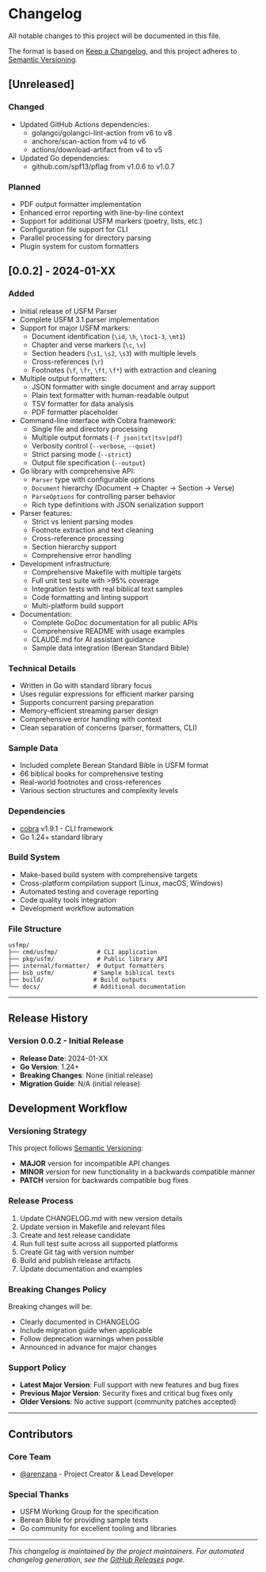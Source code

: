 # Changelog

All notable changes to this project will be documented in this file.

The format is based on [Keep a Changelog](https://keepachangelog.com/en/1.0.0/),
and this project adheres to [Semantic Versioning](https://semver.org/spec/v2.0.0.html).

## [Unreleased]

### Changed
- Updated GitHub Actions dependencies:
  - golangci/golangci-lint-action from v6 to v8
  - anchore/scan-action from v4 to v6  
  - actions/download-artifact from v4 to v5
- Updated Go dependencies:
  - github.com/spf13/pflag from v1.0.6 to v1.0.7

### Planned
- PDF output formatter implementation
- Enhanced error reporting with line-by-line context
- Support for additional USFM markers (poetry, lists, etc.)
- Configuration file support for CLI
- Parallel processing for directory parsing
- Plugin system for custom formatters

## [0.0.2] - 2024-01-XX

### Added
- Initial release of USFM Parser
- Complete USFM 3.1 parser implementation
- Support for major USFM markers:
  - Document identification (`\id`, `\h`, `\toc1-3`, `\mt1`)
  - Chapter and verse markers (`\c`, `\v`)
  - Section headers (`\s1`, `\s2`, `\s3`) with multiple levels
  - Cross-references (`\r`)
  - Footnotes (`\f`, `\fr`, `\ft`, `\f*`) with extraction and cleaning
- Multiple output formatters:
  - JSON formatter with single document and array support
  - Plain text formatter with human-readable output
  - TSV formatter for data analysis
  - PDF formatter placeholder
- Command-line interface with Cobra framework:
  - Single file and directory processing
  - Multiple output formats (`-f json|txt|tsv|pdf`)
  - Verbosity control (`--verbose`, `--quiet`)
  - Strict parsing mode (`--strict`)
  - Output file specification (`--output`)
- Go library with comprehensive API:
  - `Parser` type with configurable options
  - `Document` hierarchy (Document → Chapter → Section → Verse)
  - `ParseOptions` for controlling parser behavior
  - Rich type definitions with JSON serialization support
- Parser features:
  - Strict vs lenient parsing modes
  - Footnote extraction and text cleaning
  - Cross-reference processing
  - Section hierarchy support
  - Comprehensive error handling
- Development infrastructure:
  - Comprehensive Makefile with multiple targets
  - Full unit test suite with >95% coverage
  - Integration tests with real biblical text samples
  - Code formatting and linting support
  - Multi-platform build support
- Documentation:
  - Complete GoDoc documentation for all public APIs
  - Comprehensive README with usage examples
  - CLAUDE.md for AI assistant guidance
  - Sample data integration (Berean Standard Bible)

### Technical Details
- Written in Go with standard library focus
- Uses regular expressions for efficient marker parsing
- Supports concurrent parsing preparation
- Memory-efficient streaming parser design
- Comprehensive error handling with context
- Clean separation of concerns (parser, formatters, CLI)

### Sample Data
- Included complete Berean Standard Bible in USFM format
- 66 biblical books for comprehensive testing
- Real-world footnotes and cross-references
- Various section structures and complexity levels

### Dependencies
- [cobra](https://github.com/spf13/cobra) v1.9.1 - CLI framework
- Go 1.24+ standard library

### Build System
- Make-based build system with comprehensive targets
- Cross-platform compilation support (Linux, macOS, Windows)
- Automated testing and coverage reporting
- Code quality tools integration
- Development workflow automation

### File Structure
```
usfmp/
├── cmd/usfmp/           # CLI application
├── pkg/usfm/            # Public library API
├── internal/formatter/  # Output formatters  
├── bsb_usfm/           # Sample biblical texts
├── build/              # Build outputs
└── docs/               # Additional documentation
```

---

## Release History

### Version 0.0.2 - Initial Release
- **Release Date**: 2024-01-XX
- **Go Version**: 1.24+
- **Breaking Changes**: None (initial release)
- **Migration Guide**: N/A (initial release)

## Development Workflow

### Versioning Strategy
This project follows [Semantic Versioning](https://semver.org/):
- **MAJOR** version for incompatible API changes
- **MINOR** version for new functionality in a backwards compatible manner  
- **PATCH** version for backwards compatible bug fixes

### Release Process
1. Update CHANGELOG.md with new version details
2. Update version in Makefile and relevant files
3. Create and test release candidate
4. Run full test suite across all supported platforms
5. Create Git tag with version number
6. Build and publish release artifacts
7. Update documentation and examples

### Breaking Changes Policy
Breaking changes will be:
- Clearly documented in CHANGELOG
- Include migration guide when applicable
- Follow deprecation warnings when possible
- Announced in advance for major changes

### Support Policy
- **Latest Major Version**: Full support with new features and bug fixes
- **Previous Major Version**: Security fixes and critical bug fixes only
- **Older Versions**: No active support (community patches accepted)

---

## Contributors

### Core Team
- [@arenzana](https://github.com/arenzana) - Project Creator & Lead Developer

### Special Thanks
- USFM Working Group for the specification
- Berean Bible for providing sample texts
- Go community for excellent tooling and libraries

---

*This changelog is maintained by the project maintainers. For automated changelog generation, see the [GitHub Releases](https://github.com/arenzana/usfmp/releases) page.*